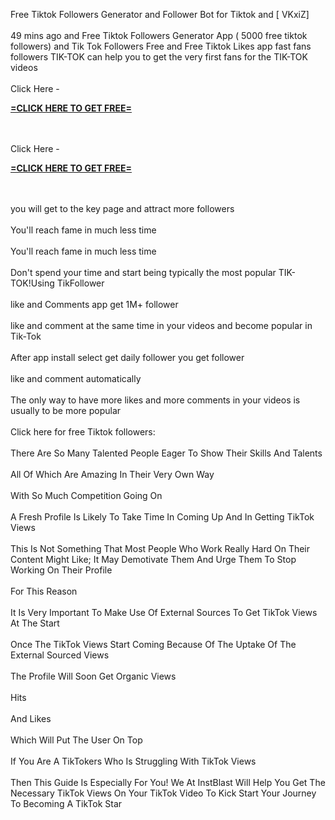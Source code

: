 Free Tiktok Followers Generator and Follower Bot for Tiktok and [ VKxiZ]
<br>
<br>49 mins ago and Free Tiktok Followers Generator App ( 5000 free tiktok followers) and Tik Tok Followers Free and Free Tiktok Likes app fast fans followers TIK-TOK can help you to get the very first fans for the TIK-TOK videos
<br>
<br>Click Here - 

**[=CLICK HERE TO GET FREE=](https://www.google.com/url?q=https%3A%2F%2Fappbitly.com%2FUEvpV)**


<br>
<br>Click Here - 

**[=CLICK HERE TO GET FREE=](https://www.google.com/url?q=https%3A%2F%2Fappbitly.com%2FUEvpV)**


<br>
<br>you will get to the key page and attract more followers
<br>
<br>You'll reach fame in much less time
<br>
<br>You'll reach fame in much less time
<br>
<br>Don't spend your time and start being typically the most popular TIK-TOK!Using TikFollower
<br>
<br>like and Comments app get 1M+ follower
<br>
<br>like and comment at the same time in your videos and become popular in Tik-Tok
<br>
<br>After app install select get daily follower you get follower
<br>
<br>like and comment automatically
<br>
<br>The only way to have more likes and more comments in your videos is usually to be more popular
<br>
<br>Click here for free Tiktok followers: 
<br>
<br>There Are So Many Talented People Eager To Show Their Skills And Talents
<br>
<br>All Of Which Are Amazing In Their Very Own Way
<br>
<br>With So Much Competition Going On
<br>
<br>A Fresh Profile Is Likely To Take Time In Coming Up And In Getting TikTok Views
<br>
<br>This Is Not Something That Most People Who Work Really Hard On Their Content Might Like; It May Demotivate Them And Urge Them To Stop Working On Their Profile
<br>
<br>For This Reason
<br>
<br>It Is Very Important To Make Use Of External Sources To Get TikTok Views At The Start
<br>
<br>Once The TikTok Views Start Coming Because Of The Uptake Of The External Sourced Views
<br>
<br>The Profile Will Soon Get Organic Views
<br>
<br>Hits
<br>
<br>And Likes
<br>
<br>Which Will Put The User On Top
<br>
<br>If You Are A TikTokers Who Is Struggling With TikTok Views
<br>
<br>Then This Guide Is Especially For You! We At InstBlast Will Help You Get The Necessary TikTok Views On Your TikTok Video To Kick Start Your Journey To Becoming A TikTok Star
<br>
<br>
